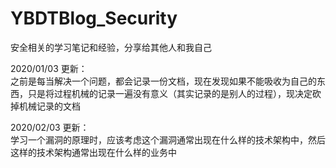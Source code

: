 # YBDTBlog_Security
安全相关的学习笔记和经验，分享给其他人和我自己  

2020/01/03 更新：  
之前是每当解决一个问题，都会记录一份文档，现在发现如果不能吸收为自己的东西，只是将过程机械的记录一遍没有意义（其实记录的是别人的过程），现决定砍掉机械记录的文档  

2020/02/03 更新：  
学习一个漏洞的原理时，应该考虑这个漏洞通常出现在什么样的技术架构中，然后这样的技术架构通常出现在什么样的业务中
